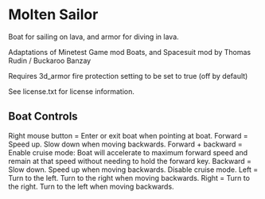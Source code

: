 Molten Sailor
========================
Boat for sailing on lava, and armor for diving in lava.

Adaptations of Minetest Game mod Boats, and Spacesuit mod by Thomas Rudin / Buckaroo Banzay

Requires 3d_armor fire protection setting to be set to true (off by default)

See license.txt for license information.



Boat Controls
--------
Right mouse button = Enter or exit boat when pointing at boat.
Forward            = Speed up.
                     Slow down when moving backwards.
Forward + backward = Enable cruise mode: Boat will accelerate to maximum forward
                     speed and remain at that speed without needing to hold the
                     forward key.
Backward           = Slow down.
                     Speed up when moving backwards.
                     Disable cruise mode.
Left               = Turn to the left.
                     Turn to the right when moving backwards.
Right              = Turn to the right.
                     Turn to the left when moving backwards.
